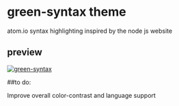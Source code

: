 # green-syntax theme

atom.io syntax highlighting inspired by the node js website

## preview

[![green-syntax](http://i.imgur.com/MAvc7NK.png)](https://atom.io/packages/green-syntax)

##to do:

Improve overall color-contrast and language support
